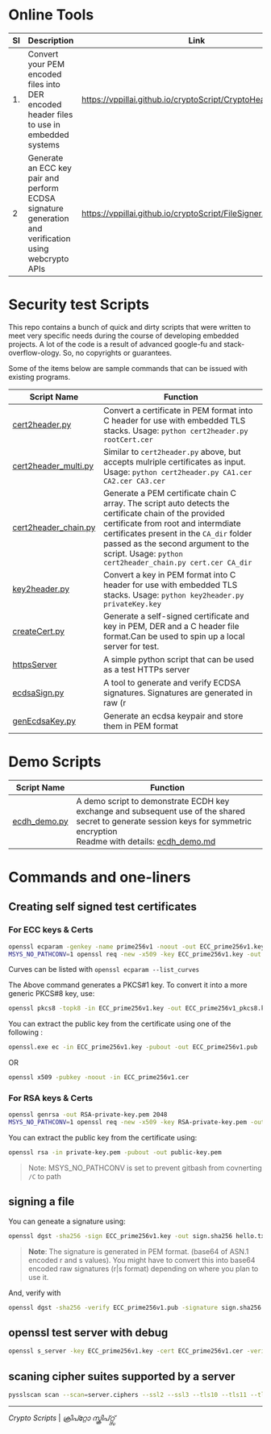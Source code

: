 
# Online Tools

|  Sl 	| Description  	| Link  	|
| ---	  | ---	          | ---	    |
|   1.  |        Convert your PEM encoded files into DER encoded header files to use in embedded systems     	|    https://vppillai.github.io/cryptoScript/CryptoHeaderGen.html   	|
|   2   | Generate an ECC key pair and perform ECDSA signature generation and verification using webcrypto APIs| https://vppillai.github.io/cryptoScript/FileSigner.html|



# Security test Scripts

This repo contains a bunch of quick and dirty scripts that were written to meet very specific needs during the course of developing embedded projects. A lot of the code is a result of advanced google-fu and stack-overflow-ology.  So, no copyrights or guarantees.

Some of the items below are sample commands that can be issued with existing programs. 

| Script Name                                  | Function                                                                                                                                                                                                                                                                                    |
| -------------------------------------------- | ------------------------------------------------------------------------------------------------------------------------------------------------------------------------------------------------------------------------------------------------------------------------------------------- |
| [cert2header.py](cert2header.py)             | Convert a certificate in PEM format into C header for use with embedded TLS stacks. Usage: `python cert2header.py rootCert.cer`                                                                                                                                                             |
| [cert2header_multi.py](cert2header_multi.py) | Similar to `cert2header.py` above, but accepts mulriple certificates as input.  Usage: `python cert2header.py CA1.cer CA2.cer CA3.cer`                                                                                                                                                      |
| [cert2header_chain.py](cert2header_chain.py) | Generate a PEM certificate chain C array. The script auto detects the certificate chain of the provided certificate from root and intermdiate certificates present in the `CA_dir` folder passed as the second argument to the script. Usage: `python cert2header_chain.py cert.cer CA_dir` |
| [key2header.py](key2header.py)               | Convert a key in PEM format into C header for use with embedded TLS stacks. Usage: `python key2header.py privateKey.key`                                                                                                                                                                    |
| [createCert.py](createCert.py)               | Generate a self-signed certificate and key in PEM, DER and a C header file format.Can be used to spin up a local server for test.                                                                                                                                                           |
| [httpsServer](httpsServer)                   | A simple python script that can be used as a test HTTPs server                                                                                                                                                                                                                              |
| [ecdsaSign.py](ecdsaSign.py)                 | A tool to generate and verify ECDSA signatures. Signatures are generated in raw (r                                                                                                                                                                                                          | s) format and then base64 encoded. |
| [genEcdsaKey.py](genEcdsaKey.py)             | Generate an ecdsa keypair and store them in PEM format                                                                                                                                                                                                                                      |

# Demo Scripts

| Script Name                        | Function                                                                                                                                 |
| ---------------------------------- | ---------------------------------------------------------------------------------------------------------------------------------------- |
| [ecdh_demo.py](demos/ecdh_demo.py) | A demo script to demonstrate ECDH key exchange and subsequent use of the shared secret to generate session keys for symmetric encryption </br> Readme with details: [ecdh_demo.md](demos/ecdh_demo.md) |

# Commands and one-liners

## Creating self signed test certificates

### For ECC keys & Certs

```bash
openssl ecparam -genkey -name prime256v1 -noout -out ECC_prime256v1.key
MSYS_NO_PATHCONV=1 openssl req -new -x509 -key ECC_prime256v1.key -out ECC_prime256v1.cer -days 900000 -subj "/C=IN/ST=Kerala/L=Kollam/O=embeddedinn/CN=embeddedinn"
```

Curves can be listed with `openssl ecparam --list_curves`

The Above command generates a PKCS#1 key. To convert it into a more generic PKCS#8 key, use:

```bash
openssl pkcs8 -topk8 -in ECC_prime256v1.key -out ECC_prime256v1_pkcs8.key  -nocrypt
```


You can extract the public key from the certificate using one of the following :

```bash
openssl.exe ec -in ECC_prime256v1.key -pubout -out ECC_prime256v1.pub
```

OR

```bash
openssl x509 -pubkey -noout -in ECC_prime256v1.cer
```


### For RSA keys & Certs

```bash
openssl genrsa -out RSA-private-key.pem 2048
MSYS_NO_PATHCONV=1 openssl req -new -x509 -key RSA-private-key.pem -out RSA_Cert.cer -days 900000 -subj "/C=IN/ST=Kerala/L=Kollam/O=embeddedinn/CN=embeddedinn"
```

You can extract the public key from the certificate using:


```bash
openssl rsa -in private-key.pem -pubout -out public-key.pem
```

> Note: MSYS_NO_PATHCONV is set to prevent gitbash from covnerting `/C` to path

## signing a file

You can geneate a signature using:

```bash
openssl dgst -sha256 -sign ECC_prime256v1.key -out sign.sha256 hello.txt
```

> **Note**: The signature is generated in PEM format. (base64 of ASN.1 encoded r and s values). You might have to convert this into base64 encoded raw signatures (r|s format) depending on where you plan to use it. 

And, verify with

```bash
openssl dgst -sha256 -verify ECC_prime256v1.pub -signature sign.sha256 hello.txt
```

## openssl test server with debug

```bash
openssl s_server -key ECC_prime256v1.key -cert ECC_prime256v1.cer -verify 2 -accept 8883 -debug -msg -CApath capath/ -state
```

## scaning cipher suites supported by a server

```bash
pysslscan scan --scan=server.ciphers --ssl2 --ssl3 --tls10 --tls11 --tls12 test.mosquitto.org:8883
```

--------------------
_Crypto Scripts_ | _ക്രിപ്റ്റോ സ്ക്രിപ്റ്റ്സ്_ 
